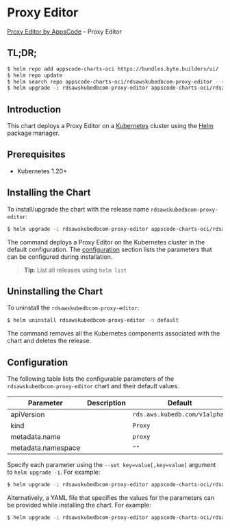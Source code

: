 # Proxy Editor

[Proxy Editor by AppsCode](https://byte.builders) - Proxy Editor

## TL;DR;

```bash
$ helm repo add appscode-charts-oci https://bundles.byte.builders/ui/
$ helm repo update
$ helm search repo appscode-charts-oci/rdsawskubedbcom-proxy-editor --version=v0.4.18
$ helm upgrade -i rdsawskubedbcom-proxy-editor appscode-charts-oci/rdsawskubedbcom-proxy-editor -n default --create-namespace --version=v0.4.18
```

## Introduction

This chart deploys a Proxy Editor on a [Kubernetes](http://kubernetes.io) cluster using the [Helm](https://helm.sh) package manager.

## Prerequisites

- Kubernetes 1.20+

## Installing the Chart

To install/upgrade the chart with the release name `rdsawskubedbcom-proxy-editor`:

```bash
$ helm upgrade -i rdsawskubedbcom-proxy-editor appscode-charts-oci/rdsawskubedbcom-proxy-editor -n default --create-namespace --version=v0.4.18
```

The command deploys a Proxy Editor on the Kubernetes cluster in the default configuration. The [configuration](#configuration) section lists the parameters that can be configured during installation.

> **Tip**: List all releases using `helm list`

## Uninstalling the Chart

To uninstall the `rdsawskubedbcom-proxy-editor`:

```bash
$ helm uninstall rdsawskubedbcom-proxy-editor -n default
```

The command removes all the Kubernetes components associated with the chart and deletes the release.

## Configuration

The following table lists the configurable parameters of the `rdsawskubedbcom-proxy-editor` chart and their default values.

|     Parameter      | Description |                 Default                  |
|--------------------|-------------|------------------------------------------|
| apiVersion         |             | <code>rds.aws.kubedb.com/v1alpha1</code> |
| kind               |             | <code>Proxy</code>                       |
| metadata.name      |             | <code>proxy</code>                       |
| metadata.namespace |             | <code>""</code>                          |


Specify each parameter using the `--set key=value[,key=value]` argument to `helm upgrade -i`. For example:

```bash
$ helm upgrade -i rdsawskubedbcom-proxy-editor appscode-charts-oci/rdsawskubedbcom-proxy-editor -n default --create-namespace --version=v0.4.18 --set apiVersion=rds.aws.kubedb.com/v1alpha1
```

Alternatively, a YAML file that specifies the values for the parameters can be provided while
installing the chart. For example:

```bash
$ helm upgrade -i rdsawskubedbcom-proxy-editor appscode-charts-oci/rdsawskubedbcom-proxy-editor -n default --create-namespace --version=v0.4.18 --values values.yaml
```
